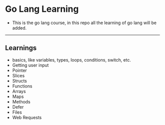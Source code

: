 # Go Lang Learning

- This is the go lang course, in this repo all the learning of go lang will be added.

---

## Learnings

- basics, like variables, types, loops, conditions, switch, etc.
- Getting user input
- Pointer
- Slices
- Structs
- Functions
- Arrays
- Maps
- Methods
- Defer
- Files
- Web Requests
